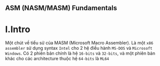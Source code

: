 **ASM (NASM/MASM) Fundamentals**
---------------------------------------------------------------------------------------------------------------------------------------------
# I.Intro

 Một chút về tiểu sử của MASM (Microsoft Macro Assembler). Là một `x86 assembler` sử dụng syntax `Intel` cho 2 hệ điều hành `MS-DOS` và `Microsoft Windows`. Có 2 phiên bản chính là hệ `16-bits` và `32-bits`, và một phiên bản khác cho các architecture thuộc hệ `64-bits` là `ML64`
